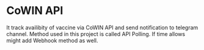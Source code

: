 ﻿# CoWIN API
It track availibity of vaccine via CoWIN API and send notification to telegram channel.
Method used in this project is called API Polling. If time allows might add Webhook method as well.
